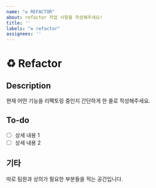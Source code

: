 ```yaml
---
name: "♻️ REFACTOR"
about: refactor 작업 사항을 작성해주세요!
title: ''
labels: "♻️ refactor"
assignees: ''
---
```


# ♻️ Refactor
## Description
현재 어떤 기능을 리팩토링 중인지 간단하게 한 줄로 작성해주세요.

## To-do
- [ ] 상세 내용 1
- [ ] 상세 내용 2

## 기타
따로 팀원과 상의가 필요한 부분들을 적는 공간입니다.
